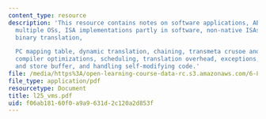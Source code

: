 ```yaml
---
content_type: resource
description: 'This resource contains notes on software applications, ABI, supporting
  multiple OSs, ISA implementations partly in software, non-native ISAs, emulation,
  binary translation,

  PC mapping table, dynamic translation, chaining, transmeta crusoe and translation,
  compiler optimizations, scheduling, translation overhead, exceptions, shadow registers
  and store buffer, and handling self-modifying code.'
file: /media/https%3A/open-learning-course-data-rc.s3.amazonaws.com/6-823-computer-system-architecture-fall-2005/f06ab18160f0a9a9631d2c120a2d853f_l25_vms.pdf
file_type: application/pdf
resourcetype: Document
title: l25_vms.pdf
uid: f06ab181-60f0-a9a9-631d-2c120a2d853f
---
```

